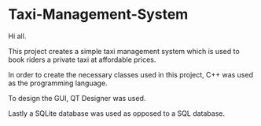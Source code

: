 # Taxi-Management-System

Hi all.

This project creates a simple taxi management system which is used to book riders a private taxi at affordable prices.

In order to create the necessary classes used in this project, C++ was used as the programming language.

To design the GUI, QT Designer was used.

Lastly a SQLite database was used as opposed to a SQL database.
